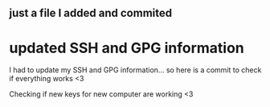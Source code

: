 ## just a file I added and commited

# updated SSH and GPG information

  I had to update my SSH and GPG information... so here is a commit to check if everything works <3

  Checking if new keys for new computer are working <3
